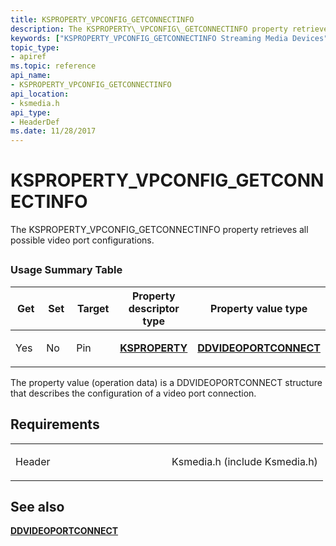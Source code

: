 ```yaml
---
title: KSPROPERTY_VPCONFIG_GETCONNECTINFO
description: The KSPROPERTY\_VPCONFIG\_GETCONNECTINFO property retrieves all possible video port configurations.
keywords: ["KSPROPERTY_VPCONFIG_GETCONNECTINFO Streaming Media Devices"]
topic_type:
- apiref
ms.topic: reference
api_name:
- KSPROPERTY_VPCONFIG_GETCONNECTINFO
api_location:
- ksmedia.h
api_type:
- HeaderDef
ms.date: 11/28/2017
---
```


# KSPROPERTY\_VPCONFIG\_GETCONNECTINFO


The KSPROPERTY\_VPCONFIG\_GETCONNECTINFO property retrieves all possible video port configurations.

## <span id="ddk_ksproperty_vpconfig_getconnectinfo_ks"></span><span id="DDK_KSPROPERTY_VPCONFIG_GETCONNECTINFO_KS"></span>


### Usage Summary Table

<table>
<colgroup>
<col width="20%" />
<col width="20%" />
<col width="20%" />
<col width="20%" />
<col width="20%" />
</colgroup>
<thead>
<tr class="header">
<th>Get</th>
<th>Set</th>
<th>Target</th>
<th>Property descriptor type</th>
<th>Property value type</th>
</tr>
</thead>
<tbody>
<tr class="odd">
<td><p>Yes</p></td>
<td><p>No</p></td>
<td><p>Pin</p></td>
<td><p><a href="/windows-hardware/drivers/stream/ksproperty-structure" data-raw-source="[&lt;strong&gt;KSPROPERTY&lt;/strong&gt;](./ksproperty-structure.md)"><strong>KSPROPERTY</strong></a></p></td>
<td><p><a href="/windows-hardware/drivers/ddi/ksmedia/ns-ksmedia-_ddvideoportconnect" data-raw-source="[&lt;strong&gt;DDVIDEOPORTCONNECT&lt;/strong&gt;](/windows-hardware/drivers/ddi/ksmedia/ns-ksmedia-_ddvideoportconnect)"><strong>DDVIDEOPORTCONNECT</strong></a></p></td>
</tr>
</tbody>
</table>

 

The property value (operation data) is a DDVIDEOPORTCONNECT structure that describes the configuration of a video port connection.

## Requirements

<table>
<colgroup>
<col width="50%" />
<col width="50%" />
</colgroup>
<tbody>
<tr class="odd">
<td><p>Header</p></td>
<td>Ksmedia.h (include Ksmedia.h)</td>
</tr>
</tbody>
</table>

## See also


[**DDVIDEOPORTCONNECT**](/windows-hardware/drivers/ddi/ksmedia/ns-ksmedia-_ddvideoportconnect)
